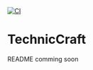 [![CI](https://github.com/Trekki03/TechnicCraft/actions/workflows/cmake.yml/badge.svg?branch=main)](https://github.com/Trekki03/TechnicCraft/actions/workflows/cmake.yml)
# TechnicCraft

README comming soon
